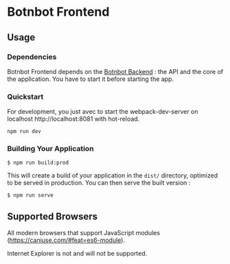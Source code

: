# Botnbot Frontend

## Usage

### Dependencies

Botnbot Frontend depends on the [Botnbot Backend](../backend/README.md) : the API and the core of the application.
You have to start it before starting the app. 

### Quickstart

For development, you just avec to start the webpack-dev-server on localhost http://localhost:8081 with hot-reload.

```
npm run dev
```

### Building Your Application

```
$ npm run build:prod
```

This will create a build of your application in the `dist/` directory, optimized to be served in production. You can then serve the built version :

```
$ npm run serve
```

## Supported Browsers

All modern browsers that support JavaScript modules (https://caniuse.com/#feat=es6-module).

Internet Explorer is not and will not be supported.
